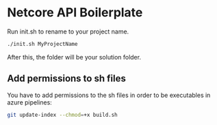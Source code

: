 # Netcore API Boilerplate

Run init.sh to rename to your project name.

```bash
./init.sh MyProjectName
```

After this, the folder will be your solution folder.

## Add permissions to sh files

You have to add permissions to the sh files in order to be executables in azure pipelines:

```bash
git update-index --chmod=+x build.sh
```
